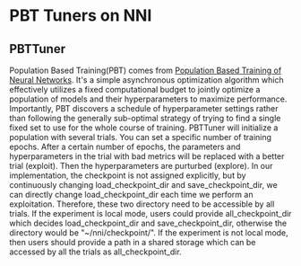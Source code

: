PBT Tuners on NNI
===

## PBTTuner

Population Based Training(PBT) comes from [Population Based Training of Neural Networks](https://arxiv.org/abs/1711.09846v1). It's a simple asynchronous optimization algorithm which effectively utilizes a fixed computational budget to jointly optimize a population of models and their hyperparameters to maximize performance. Importantly, PBT discovers a schedule of hyperparameter settings rather than following the generally sub-optimal strategy of trying to find a single fixed set to use for the whole course of training. PBTTuner will initialize a population with several trials. You can set a specific number of training epochs. After a certain number of epochs, the parameters and hyperparameters in the trial with bad metrics will be replaced with a better trial (exploit). Then the hyperparameters are purturbed (explore). In our implementation, the checkpoint is not assigned explicitly, but by continuously changing load_checkpoint_dir and save_checkpoint_dir, we can directly change load_checkpoint_dir each time we perform an exploitation. Therefore, these two directory need to be accessible by all trials. If the experiment is local mode, users could provide all_checkpoint_dir which decides load_checkpoint_dir and save_checkpoint_dir, otherwise the directory would be "~/nni/checkpoint/<exp-id>". If the experiment is not local mode, then users should provide a path in a shared storage which can be accessed by all the trials as all_checkpoint_dir. 